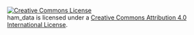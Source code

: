 <a rel="license" href="http://creativecommons.org/licenses/by/4.0/"><img alt="Creative Commons License" style="border-width:0" src="https://i.creativecommons.org/l/by/4.0/80x15.png" /></a><br /><span xmlns:dct="http://purl.org/dc/terms/" property="dct:title">ham_data</span> is licensed under a <a rel="license" href="http://creativecommons.org/licenses/by/4.0/">Creative Commons Attribution 4.0 International License</a>.
